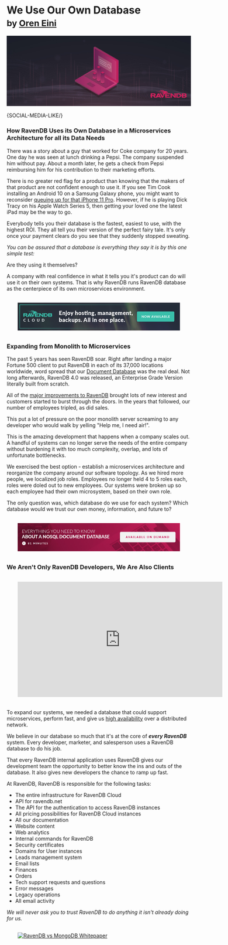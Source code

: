 # We Use Our Own Database<br/><small>by <a href="mailto:ayende@hibernatingrhinos.com">Oren Eini</a></small>

![How RavenDB Uses its Own Database in a Microservices Architecture for all its Data Needs](images/ravendb-uses-its-own-database-in-a-microservices-architecture.jpg)

{SOCIAL-MEDIA-LIKE/}


### How RavenDB Uses its Own Database in a Microservices Architecture for all its Data Needs
<p class="lead">There was a story about a guy that worked for Coke company for 20 years. One day he was seen at lunch drinking a Pepsi. The company suspended him without pay. About a month later, he gets a check from Pepsi reimbursing him for his contribution to their marketing efforts.</p>

There is no greater red flag for a product than knowing that the makers of that product are not confident enough to use it. If you see Tim Cook installing an Android 10 on a Samsung Galaxy phone, you might want to reconsider <a href="https://techcrunch.com/2019/10/28/apple-releases-ios-13-2-with-deep-fusion/" target="_blank">queuing up for that iPhone 11 Pro</a>. However, if he is playing Dick Tracy on his Apple Watch Series 5, then getting your loved one the latest iPad may be the way to go.

Everybody tells you their database is the fastest, easiest to use, with the highest ROI. They all tell you their version of the perfect fairy tale. It's only once your payment clears do you see that they suddenly stopped sweating.

*You can be assured that a database is everything they say it is by this one simple test:*

Are they using it themselves?

A company with real confidence in what it tells you it's product can do will use it on their own systems. That is why RavenDB runs RavenDB database as the centerpiece of its own microservices environment.

<div class="text-center" style="margin: 30px">
    <a href="https://cloud.ravendb.net" target="_blank"><img src="images/ravendb-cloud.png" class="img-responsive" style="margin: 0 auto;"/></a>
</div>

### Expanding from Monolith to Microservices
The past 5 years has seen RavenDB soar. Right after landing a major Fortune 500 client to put RavenDB in each of its 37,000 locations worldwide, word spread that our [Document Database](https://ravendb.net) was the real deal. Not long afterwards, RavenDB 4.0 was released, an Enterprise Grade Version literally built from scratch. 

All of the [major improvements to RavenDB](https://ravendb.net/articles/21-improvements-to-our-nosql-document-database) brought lots of new interest and customers started to burst through the doors. In the years that followed, our number of employees tripled, as did sales.

This put a lot of pressure on the poor monolith server screaming to any developer who would walk by yelling "Help me, I need air!".

This is the amazing development that happens when a company scales out. A handful of systems can no longer serve the needs of the entire company without burdening it with too much complexity, overlap, and lots of unfortunate bottlenecks.

We exercised the best option - establish a microservices architecture and reorganize the company around our software topology. As we hired more people, we localized job roles. Employees no longer held 4 to 5 roles each, roles were doled out to new employees. Our systems were broken up so each employee had their own microsystem, based on their own role.

The only question was, which database do we use for each system? Which database would we trust our own money, information, and future to?

<div class="text-center" style="margin: 30px">
    <a href="https://ravendb.net/learn/webinars/ravenDB-101-querying-indexing-aggregates-document-database-cloud-on-prem-hybrid-environment"><img src="images/ravendb-101.jpg" alt="RavenDB 101 Webinar Available On-Demand" class="img-responsive" style="margin: 0 auto;"/></a>
</div>

### We Aren't Only RavenDB Developers, We Are Also Clients

<div class="text-center" style="margin: 30px"><iframe width="560" height="315" src="https://www.youtube.com/embed/IuRLGdGnqSU?t=50" frameborder="0" allow="accelerometer; autoplay; encrypted-media; gyroscope; picture-in-picture" allowfullscreen></iframe></div>

To expand our systems, we needed a database that could support microservices, perform fast, and give us [high availability](https://ravendb.net/whyravendb/high-availability) over a distributed network.

We believe in our database so much that it's at the core of ***every RavenDB*** system. Every developer, marketer, and salesperson uses a RavenDB database to do his job.

That every RavenDB internal application uses RavenDB gives our development team the opportunity to better know the ins and outs of the database. It also gives new developers the chance to ramp up fast.

At RavenDB, RavenDB is responsible for the following tasks:
<ul>
<li>The entire infrastructure for RavenDB Cloud</li>
<li>API for ravendb.net</li>
<li>The API for the authentication to access RavenDB instances</li>
<li>All pricing possibilities for RavenDB Cloud instances</li>
<li>All our documentation</li>
<li>Website content</li>
<li>Web analytics</li>
<li>Internal commands for RavenDB</li>
<li>Security certificates</li>
<li>Domains for User instances</li>
<li>Leads management system</li>
<li>Email lists</li>
<li>Finances</li>
<li>Orders</li>
<li>Tech support requests and questions</li>
<li>Error messages</li>
<li>Legacy operations</li>
<li>All email activity</li>
</ul>

*We will never ask you to trust RavenDB to do anything it isn't already doing for us.*

<div class="text-center" style="margin: 30px">
    <a href="https://ravendb.net/whitepapers/mongodb-ravendb-best-nosql-open-source-document-database"><img src="images/ravendb-vs-mongodb.png" alt="RavenDB vs MongoDB Whitepaper" class="img-responsive" style="margin: 0 auto;"/></a>
</div>